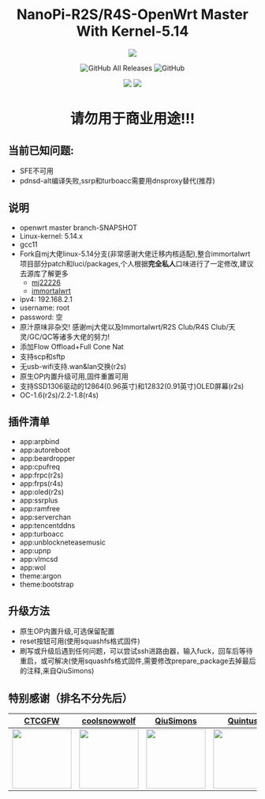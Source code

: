 <h1 align="center">NanoPi-R2S/R4S-OpenWrt Master With Kernel-5.14</h1>
<p align="center">
<img src="https://forthebadge.com/images/badges/built-with-love.svg">
<p>
<p align="center">
<img alt="GitHub All Releases" src="https://img.shields.io/github/downloads/msylgj/R2S-R4S-OpenWrt/total?style=for-the-badge">
<img alt="GitHub" src="https://img.shields.io/github/license/msylgj/R2S-R4S-OpenWrt?style=for-the-badge">
<p>
<p align="center">
<img src="https://github.com/msylgj/R2S-R4S-OpenWrt/actions/workflows/R2S-Openwrt-Master-k5.14.yml/badge.svg">
<img src="https://github.com/msylgj/R2S-R4S-OpenWrt/actions/workflows/R4S-Openwrt-Master-k5.14.yml/badge.svg">
<p>

<h1 align="center">请勿用于商业用途!!!</h1>

## 当前已知问题:
- SFE不可用
- pdnsd-alt编译失败,ssrp和turboacc需要用dnsproxy替代(推荐)
## 说明
* openwrt master branch-SNAPSHOT
* Linux-kernel: 5.14.x
* gcc11
* Fork自mj大佬linux-5.14分支(非常感谢大佬迁移内核适配),整合immortalwrt项目部分patch和luci/packages,个人根据**完全私人**口味进行了一定修改,建议去源库了解更多
    - [mj22226](https://github.com/mj22226/openwrt)
    - [immortalwrt](https://github.com/immortalwrt/immortalwrt)
* ipv4: 192.168.2.1
* username: root
* password: 空
* 原汁原味非杂交! 感谢mj大佬以及Immortalwrt/R2S Club/R4S Club/天灵/GC/QC等诸多大佬的努力!
* 添加Flow Offload+Full Cone Nat
* 支持scp和sftp
* 无usb-wifi支持.wan&lan交换(r2s)
* 原生OP内置升级可用,固件重置可用
* 支持SSD1306驱动的12864(0.96英寸)和12832(0.91英寸)OLED屏幕(r2s)
* OC-1.6(r2s)/2.2-1.8(r4s)

## 插件清单
- app:arpbind
- app:autoreboot
- app:beardropper
- app:cpufreq
- app:frpc(r2s)
- app:frps(r4s)
- app:oled(r2s)
- app:ssrplus
- app:ramfree
- app:serverchan
- app:tencentddns
- app:turboacc
- app:unblockneteasemusic
- app:upnp
- app:vlmcsd
- app:wol
- theme:argon
- theme:bootstrap

## 升级方法
* 原生OP内置升级,可选保留配置
* reset按钮可用(使用squashfs格式固件)
* 刷写或升级后遇到任何问题，可以尝试ssh进路由器，输入fuck，回车后等待重启，或可解决(使用squashfs格式固件,需要修改prepare_package去掉最后的注释,来自QiuSimons)

## 特别感谢（排名不分先后）

|          [CTCGFW](https://github.com/immortalwrt)           |           [coolsnowwolf](https://github.com/coolsnowwolf)            |              [QiuSimons](https://github.com/QiuSimons)               |              [Quintus](https://github.com/quintus-lab)               |              [mj22226](https://github.com/mj22226)               |
| :----------------------------------------------------------: | :----------------------------------------------------------: | :----------------------------------------------------------: | :----------------------------------------------------------: | :----------------------------------------------------------: |
| <img width="120" src="https://avatars.githubusercontent.com/u/53193414"/> | <img width="120" src="https://avatars.githubusercontent.com/u/31687149" /> | <img width="120" src="https://avatars.githubusercontent.com/u/45143996" /> | <img width="120" src="https://avatars.githubusercontent.com/u/31897806" /> | <img width="120" src="https://avatars.githubusercontent.com/u/67804477" /> |
